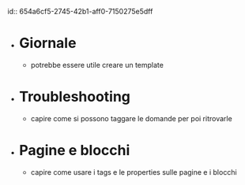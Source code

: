 id:: 654a6cf5-2745-42b1-aff0-7150275e5dff

- # Giornale
	- potrebbe essere utile creare un template
- # Troubleshooting
	- capire come si possono taggare le domande per poi ritrovarle
- # Pagine e blocchi
	- capire come usare i tags e le properties sulle pagine e i blocchi
